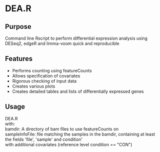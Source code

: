 # DEA.R

## Purpose
Command line Rscript to perform differential expression analysis using DESeq2, edgeR and limma-voom quick and reproducible

## Features
- Performs counting using featureCounts  
- Allows specification of covariates  
- Rigorous checking of input data  
- Creates various plots  
- Creates detailed tables and lists of differentially expressed genes  

## Usage
DEA.R <bamdir> <sampleInfoFile>  
with:  
bamdir:    A directory of bam files to use featureCounts on  
sampleInfoFile:     file matching the samples in the bamdir,
                    containing at least the fields 'file', 'sample' and condition'  
                    with additional covariates (reference level condition == "CON")  
